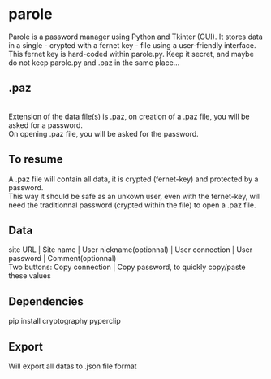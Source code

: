 # parole
Parole is a password manager using Python and Tkinter (GUI).  It stores data in a single - crypted with a fernet key - file using a user-friendly interface.
<br>This fernet key is hard-coded within parole.py. Keep it secret, and maybe do not keep parole.py and .paz in the same place...

## .paz
<br>Extension of the data file(s) is .paz, on creation of a .paz file, you will be asked for a password.
<br>On opening .paz file, you will be asked for the password.

## To resume
A .paz file will contain all data, it is crypted (fernet-key) and protected by a password.
<br>This way it should be safe as an unkown user, even with the fernet-key, will need the traditionnal password (crypted within the file) to open a .paz file.

## Data
site URL | Site name | User nickname(optionnal) | User connection | User password | Comment(optionnal)
<br>Two buttons: Copy connection | Copy password, to quickly copy/paste these values

## Dependencies
pip install cryptography pyperclip

## Export
Will export all datas to .json file format
